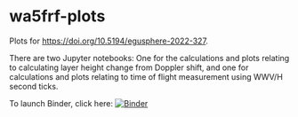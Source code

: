 # wa5frf-plots
Plots for https://doi.org/10.5194/egusphere-2022-327.

There are two Jupyter notebooks: One for the calculations and plots relating to calculating layer height change from Doppler shift, and one for calculations and plots relating to time of flight measurement using WWV/H second ticks. 

To launch Binder, click here: [![Binder](https://mybinder.org/badge_logo.svg)](https://mybinder.org/v2/gh/KCollins/wa5frf-plots/HEAD?labpath=WA5FRF-FFM.ipynb)
